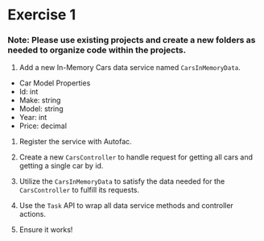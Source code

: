 # Exercise 1

### Note: Please use existing projects and create a new folders as needed to organize code within the projects.

1. Add a new In-Memory Cars data service named `CarsInMemoryData`.

- Car Model Properties
- Id: int
- Make: string
- Model: string
- Year: int
- Price: decimal

1. Register the service with Autofac.

1. Create a new `CarsController` to handle request for getting all cars and getting a single car by id.

1. Utilize the `CarsInMemoryData` to satisfy the data needed for the `CarsController` to fulfill its requests.

1. Use the `Task` API to wrap all data service methods and controller actions.

1. Ensure it works!